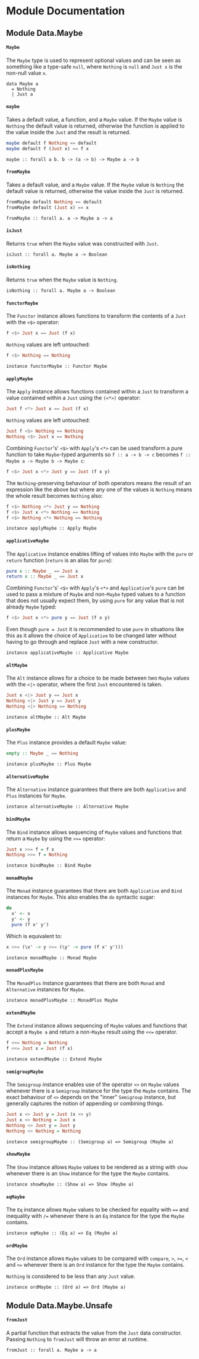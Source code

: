 # Module Documentation

## Module Data.Maybe

#### `Maybe`

The `Maybe` type is used to represent optional values and can be seen as
something like a type-safe `null`, where `Nothing` is `null` and `Just x`
is the non-null value `x`.

    data Maybe a
      = Nothing 
      | Just a

#### `maybe`

Takes a default value, a function, and a `Maybe` value. If the `Maybe`
value is `Nothing` the default value is returned, otherwise the function
is applied to the value inside the `Just` and the result is returned.

``` purescript
maybe default f Nothing == default
maybe default f (Just x) == f x
```

    maybe :: forall a b. b -> (a -> b) -> Maybe a -> b

#### `fromMaybe`

Takes a default value, and a `Maybe` value. If the `Maybe` value is
`Nothing` the default value is returned, otherwise the value inside the
`Just` is returned.

``` purescript
fromMaybe default Nothing == default
fromMaybe default (Just x) == x
```

    fromMaybe :: forall a. a -> Maybe a -> a

#### `isJust`

Returns `true` when the `Maybe` value was constructed with `Just`.

    isJust :: forall a. Maybe a -> Boolean

#### `isNothing`

Returns `true` when the `Maybe` value is `Nothing`.

    isNothing :: forall a. Maybe a -> Boolean

#### `functorMaybe`

The `Functor` instance allows functions to transform the contents of a
`Just` with the `<$>` operator:

``` purescript
f <$> Just x == Just (f x)
```

`Nothing` values are left untouched:

``` purescript
f <$> Nothing == Nothing
```

    instance functorMaybe :: Functor Maybe

#### `applyMaybe`

The `Apply` instance allows functions contained within a `Just` to
transform a value contained within a `Just` using the `(<*>)` operator:

``` purescript
Just f <*> Just x == Just (f x)
```

`Nothing` values are left untouched:

``` purescript
Just f <$> Nothing == Nothing
Nothing <$> Just x == Nothing
```

Combining `Functor`'s' `<$>` with `Apply`'s `<*>` can be used transform a
pure function to take `Maybe`-typed arguments so `f :: a -> b -> c`
becomes `f :: Maybe a -> Maybe b -> Maybe c`:

``` purescript
f <$> Just x <*> Just y == Just (f x y)
```

The `Nothing`-preserving behaviour of both operators means the result of
an expression like the above but where any one of the values is `Nothing`
means the whole result becomes `Nothing` also:

``` purescript
f <$> Nothing <*> Just y == Nothing
f <$> Just x <*> Nothing == Nothing
f <$> Nothing <*> Nothing == Nothing
```

    instance applyMaybe :: Apply Maybe

#### `applicativeMaybe`

The `Applicative` instance enables lifting of values into `Maybe` with the
`pure` or `return` function (`return` is an alias for `pure`):

``` purescript
pure x :: Maybe _ == Just x
return x :: Maybe _ == Just x
```

Combining `Functor`'s' `<$>` with `Apply`'s `<*>` and `Applicative`'s
`pure` can be used to pass a mixture of `Maybe` and non-`Maybe` typed
values to a function that does not usually expect them, by using `pure`
for any value that is not already `Maybe` typed:

``` purescript
f <$> Just x <*> pure y == Just (f x y)
```

Even though `pure = Just` it is recommended to use `pure` in situations
like this as it allows the choice of `Applicative` to be changed later
without having to go through and replace `Just` with a new constructor.

    instance applicativeMaybe :: Applicative Maybe

#### `altMaybe`

The `Alt` instance allows for a choice to be made between two `Maybe`
values with the `<|>` operator, where the first `Just` encountered
is taken.

``` purescript
Just x <|> Just y == Just x
Nothing <|> Just y == Just y
Nothing <|> Nothing == Nothing
```

    instance altMaybe :: Alt Maybe

#### `plusMaybe`

The `Plus` instance provides a default `Maybe` value:

``` purescript
empty :: Maybe _ == Nothing
```

    instance plusMaybe :: Plus Maybe

#### `alternativeMaybe`

The `Alternative` instance guarantees that there are both `Applicative` and
`Plus` instances for `Maybe`.

    instance alternativeMaybe :: Alternative Maybe

#### `bindMaybe`

The `Bind` instance allows sequencing of `Maybe` values and functions that
return a `Maybe` by using the `>>=` operator:

``` purescript
Just x >>= f = f x
Nothing >>= f = Nothing
```

    instance bindMaybe :: Bind Maybe

#### `monadMaybe`

The `Monad` instance guarantees that there are both `Applicative` and
`Bind` instances for `Maybe`. This also enables the `do` syntactic sugar:

``` purescript
do
  x' <- x
  y' <- y
  pure (f x' y')
```

Which is equivalent to:

``` purescript
x >>= (\x' -> y >>= (\y' -> pure (f x' y')))
```

    instance monadMaybe :: Monad Maybe

#### `monadPlusMaybe`

The `MonadPlus` instance guarantees that there are both `Monad` and
`Alternative` instances for `Maybe`.

    instance monadPlusMaybe :: MonadPlus Maybe

#### `extendMaybe`

The `Extend` instance allows sequencing of `Maybe` values and functions
that accept a `Maybe a` and return a non-`Maybe` result using the
`<<=` operator.

``` purescript
f <<= Nothing = Nothing
f <<= Just x = Just (f x)
```

    instance extendMaybe :: Extend Maybe

#### `semigroupMaybe`

The `Semigroup` instance enables use of the operator `<>` on `Maybe` values
whenever there is a `Semigroup` instance for the type the `Maybe` contains.
The exact behaviour of `<>` depends on the "inner" `Semigroup` instance,
but generally captures the notion of appending or combining things.

``` purescript
Just x <> Just y = Just (x <> y)
Just x <> Nothing = Just x
Nothing <> Just y = Just y
Nothing <> Nothing = Nothing
```

    instance semigroupMaybe :: (Semigroup a) => Semigroup (Maybe a)

#### `showMaybe`

The `Show` instance allows `Maybe` values to be rendered as a string with
`show` whenever there is an `Show` instance for the type the `Maybe`
contains.

    instance showMaybe :: (Show a) => Show (Maybe a)

#### `eqMaybe`

The `Eq` instance allows `Maybe` values to be checked for equality with
`==` and inequality with `/=` whenever there is an `Eq` instance for the
type the `Maybe` contains.

    instance eqMaybe :: (Eq a) => Eq (Maybe a)

#### `ordMaybe`

The `Ord` instance allows `Maybe` values to be compared with
`compare`, `>`, `>=`, `<` and `<=` whenever there is an `Ord` instance for
the type the `Maybe` contains.

`Nothing` is considered to be less than any `Just` value.

    instance ordMaybe :: (Ord a) => Ord (Maybe a)


## Module Data.Maybe.Unsafe

#### `fromJust`

A partial function that extracts the value from the `Just` data
constructor. Passing `Nothing` to `fromJust` will throw an error at
runtime.

    fromJust :: forall a. Maybe a -> a